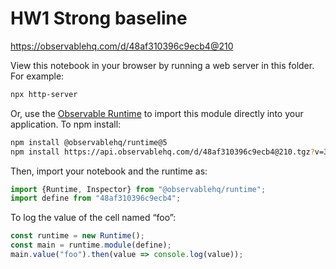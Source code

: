 # HW1 Strong baseline

https://observablehq.com/d/48af310396c9ecb4@210

View this notebook in your browser by running a web server in this folder. For
example:

~~~sh
npx http-server
~~~

Or, use the [Observable Runtime](https://github.com/observablehq/runtime) to
import this module directly into your application. To npm install:

~~~sh
npm install @observablehq/runtime@5
npm install https://api.observablehq.com/d/48af310396c9ecb4@210.tgz?v=3
~~~

Then, import your notebook and the runtime as:

~~~js
import {Runtime, Inspector} from "@observablehq/runtime";
import define from "48af310396c9ecb4";
~~~

To log the value of the cell named “foo”:

~~~js
const runtime = new Runtime();
const main = runtime.module(define);
main.value("foo").then(value => console.log(value));
~~~
